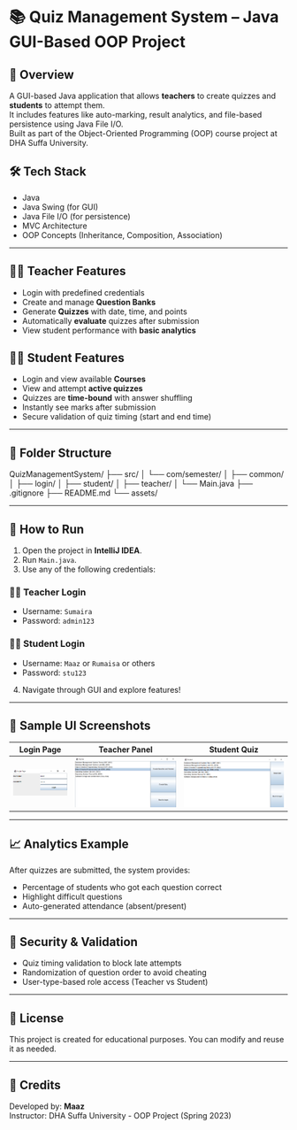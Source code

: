 # 📚 Quiz Management System – Java GUI-Based OOP Project

## 🚀 Overview
A GUI-based Java application that allows **teachers** to create quizzes and **students** to attempt them.  
It includes features like auto-marking, result analytics, and file-based persistence using Java File I/O.  
Built as part of the Object-Oriented Programming (OOP) course project at DHA Suffa University.

## 🛠️ Tech Stack
- Java
- Java Swing (for GUI)
- Java File I/O (for persistence)
- MVC Architecture
- OOP Concepts (Inheritance, Composition, Association)

---

## 👨‍🏫 Teacher Features
- Login with predefined credentials
- Create and manage **Question Banks**
- Generate **Quizzes** with date, time, and points
- Automatically **evaluate** quizzes after submission
- View student performance with **basic analytics**

## 👨‍🎓 Student Features
- Login and view available **Courses**
- View and attempt **active quizzes**
- Quizzes are **time-bound** with answer shuffling
- Instantly see marks after submission
- Secure validation of quiz timing (start and end time)

---

## 📁 Folder Structure

QuizManagementSystem/
├── src/
│ └── com/semester/
│ ├── common/
│ ├── login/
│ ├── student/
│ ├── teacher/
│ └── Main.java
├── .gitignore
├── README.md
└── assets/



---

## 🧪 How to Run

1. Open the project in **IntelliJ IDEA**.
2. Run `Main.java`.
3. Use any of the following credentials:

### 👨‍🏫 Teacher Login
- Username: `Sumaira`
- Password: `admin123`

### 👨‍🎓 Student Login
- Username: `Maaz` or `Rumaisa` or others
- Password: `stu123`

4. Navigate through GUI and explore features!

---

## 📸 Sample UI Screenshots

| Login Page | Teacher Panel                  | Student Quiz |
|------------|--------------------------------|----------------|
| ![Login](assets/login.png) | ![Teacher](assets/teacher.png) | ![Quiz](assets/student_attempt.png) |

---

## 📈 Analytics Example
After quizzes are submitted, the system provides:
- Percentage of students who got each question correct
- Highlight difficult questions
- Auto-generated attendance (absent/present)

---

## 🔐 Security & Validation
- Quiz timing validation to block late attempts
- Randomization of question order to avoid cheating
- User-type-based role access (Teacher vs Student)

---

## 📄 License
This project is created for educational purposes. You can modify and reuse it as needed.

---

## 👥 Credits
Developed by: **Maaz**  
Instructor: DHA Suffa University - OOP Project (Spring 2023)
